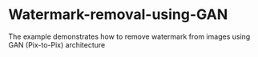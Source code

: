 # Watermark-removal-using-GAN
The example demonstrates how to remove watermark from images using GAN (Pix-to-Pix) architecture
